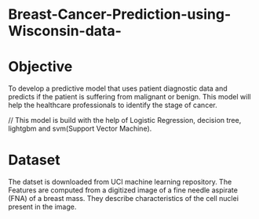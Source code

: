 # Breast-Cancer-Prediction-using-Wisconsin-data-

# Objective

To develop a predictive model that uses patient diagnostic data and predicts if the patient is suffering from malignant or benign. This model will help the healthcare professionals to identify the stage of cancer.

// This model is build with the help of Logistic Regression, decision tree, lightgbm and svm(Support Vector Machine).
 
# Dataset

The datset is downloaded from UCI machine learning repository. The Features are computed from a digitized image of a fine needle aspirate (FNA) of a breast mass. They describe characteristics of the cell nuclei present in the image.
